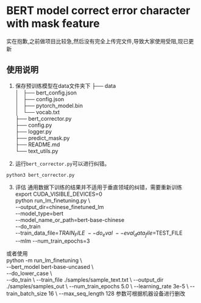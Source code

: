# BERT model correct error character with mask feature
实在抱歉,之前做项目比较急,然后没有完全上传完文件,导致大家使用受阻,现已更新  
## 使用说明

1. 保存预训练模型在data文件夹下
├── data  
│   ├── bert_config.json  
│   ├── config.json  
│   ├── pytorch_model.bin  
│   └── vocab.txt  
├── bert_corrector.py  
├── config.py  
├── logger.py  
├── predict_mask.py  
├── README.md  
└── text_utils.py  

2. 运行`bert_corrector.py`可以进行纠错。
```
python3 bert_corrector.py
```
3. 评估
通用数据下训练的结果并不适用于垂直领域的纠错，需要重新训练  
export CUDA_VISIBLE_DEVICES=0  
python run_lm_finetuning.py \  
    --output_dir=chinese_finetuned_lm \
    --model_type=bert \
    --model_name_or_path=bert-base-chinese \
    --do_train \
    --train_data_file=$TRAIN_FILE \
    --do_eval \
    --eval_data_file=$TEST_FILE \
    --mlm
    --num_train_epochs=3  
      
或者使用  
python -m run_lm_finetuning \  
    --bert_model bert-base-uncased \  
    --do_lower_case \  
    --do_train \ 
    --train_file ./samples/sample_text.txt \ 
    --output_dir ./samples/samples_out \ 
    --num_train_epochs 5.0 \ 
    --learning_rate 3e-5 \ 
    --train_batch_size 16 \ 
    --max_seq_length 128
参数可根据机器设备进行删改 
